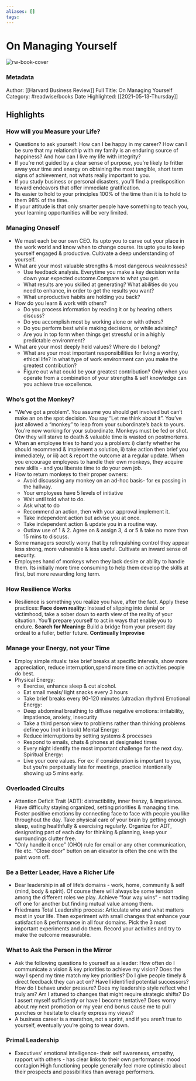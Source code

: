```yaml
---
aliases: []
tags:
---
```

# On Managing Yourself

![rw-book-cover](https://readwise-assets.s3.amazonaws.com/static/images/article2.74d541386bbf.png)
### Metadata
Author: [[Harvard Business Review]]
Full Title: On Managing Yourself
Category: #readwise/books
Date Highlighted: [[2021-05-13-Thursday]]

## Highlights
### How will you Measure your Life?
- Questions to ask yourself: How can I be happy in my career? How can I be sure that my relationship with my family is an enduring source of happiness? And how can I live my life with integrity?
- If you’re not guided by a clear sense of purpose, you’re likely to fritter away your time and energy on obtaining the most tangible, short term signs of achievement, not whats really important to you.
- If you study business or personal disasters, you’ll find a predisposition toward endeavors that offer immediate gratification.
- Its easier to hold to your principles 100% of the time than it is to hold to them 98% of the time.
- If your attitude is that only smarter people have something to teach you, your learning opportunities will be very limited.
### Managing Oneself
- We must each be our own CEO. Its upto you to carve out your place in the work world and know when to change course. Its upto you to keep yourself engaged & productive. Cultivate a deep understanding of yourself.
- What are your most valuable strengths & most dangerous weaknesses?
  - Use feedback analysis. Everytime you make a key decision write down your expected outcome.Compare to what you get.
  - What results are you skilled at generating? What abilities do you need to enhance, in order to get the results you want?
  - What unproductive habits are holding you back?
- How do you learn & work with others?
  - Do you process information by reading it or by hearing others discuss?
  - Do you accomplish most by working alone or with others?
  - Do you perform best while making decisions, or while advising?
  - Are you in top form when things get stressful or in a highly predictable environment?
- What are your most deeply held values? Where do I belong?
  - What are your most important responsibilities for living a worthy, ethical life?
  In what type of work environment can you make the greatest contribution?
  - Figure out what could be your greatest contribution?
  Only when you operate from a combination of your strengths & self knowledge can you achieve true excellence.
### Who’s got the Monkey?
- “We’ve got a problem”. You assume you should get involved but can’t make an on the spot decision. You say “Let me think about it”.
  You’ve just allowed a “monkey” to leap from your subordinate’s back to yours. You’re now working for your subordinate.
  Monkeys must be fed or shot. Otw they will starve to death & valuable time is wasted on postmortems.
- When an employee tries to hand you a problem: i) clarify whether he should recommend & implement a solution, ii) take action then brief you immediately, or iii) act & report the outcome at a regular update.
  When you encourage employees to handle their own monkeys, they acquire new skills - and you liberate time to do your own job.
- How to return monkeys to their proper owners:
  - Avoid discussing any monkey on an ad-hoc basis- for ex passing in the hallway.
  - Your employees have 5 levels of initiative
  - Wait until told what to do.
  - Ask what to do
  - Recommend an action, then with your approval implement it.
  - Take independent action but advise you at once.
  - Take independent action & update you in a routine way.
  - Outlaw use of 1 & 2. Agree on & assign 3, 4 or 5 & take no more than 15 mins to discuss.
- Some managers secretly worry that by relinquishing control they appear less strong, more vulnerable & less useful. Cultivate an inward sense of security.
- Employees hand of monkeys when they lack desire or ability to handle them. Its initially more time consuming to help them develop the skills at first, but more rewarding long term.
### How Resilience Works
- Resilience is something you realize you have, after the fact.
  Apply these practices:
  **Face down reality:** Instead of slipping into denial or victimhood, take a sober down to earth view of the reality of your situation. You’ll prepare yourself to act in ways that enable you to endure.
  **Search for Meaning:** Build a bridge from your present day ordeal to a fuller, better future.
  **Continually Improvise**
### Manage your Energy, not your Time
- Employ simple rituals: take brief breaks at specific intervals, show more appreciation, reduce interruption,spend more time on activities people do best.
- Physical Energy:
  - Exercise, enhance sleep & cut alcohol.
  - Eat small meals/ light snacks every 3 hours
  - Take brief breaks every 90-120 minutes (ultradian rhythm)
  Emotional Energy:
  - Deep abdominal breathing to diffuse negative emotions: irritability, impatience, anxiety, insecurity
  - Take a third person view to problems rather than thinking problems define you (not in book)
  Mental Energy:
  - Reduce interruptions by setting systems & processes
  - Respond to emails, chats & phones at designated times
  - Every night identify the most important challenge for the next day.
  Spiritual Energy:
  - Live your core values. For ex: if consideration is important to you, but you’re perpetually late for meetings, practice intentionally showing up 5 mins early.
### Overloaded Circuits
- Attention Deficit Trait (ADT): distractibility, inner frenzy, & impatience. Have difficulty staying organized, setting priorities & managing time.
  Foster positive emotions by connecting face to face with people you like throughout the day. Take physical care of your brain by getting enough sleep, eating healthfully & exercising regularly. Organize for ADT, designating part of each day for thinking & planning, keep your surroundings clutter free.
- “Only handle it once” (OHO) rule for email or any other communication, file etc.
  “Close door” button on an elevator is often the one with the paint worn off.
### Be a Better Leader, Have a Richer Life
- Bear leadership in all of life’s domains - work, home, community & self (mind, body & spirit). Of course there will always be some tension among the different roles we play.
  Achieve “four way wins” - not trading off one for another but finding mutual value among them.
- Friedmans Total Leadership process: Articulate who and what matters most in your life. Then experiment with small changes that enhance your satisfaction & performance in all four domains. Pick the 3 most important experiments and do them. Record your activities and try to make the outcome measurable.
### What to Ask the Person in the Mirror
- Ask the following questions to yourself as a leader:
  How often do I communicate a vision & key priorities to achieve my vision?
  Does the way I spend my time match my key priorities?
  Do I give people timely & direct feedback they can act on?
  Have I identified potential successors?
  How do I behave under pressure?
  Does my leadership style reflect who I truly am?
  Am I attuned to changes that might require strategic shifts?
  Do I assert myself sufficiently or have I become tentative? Does worry about my next promotion or my year end bonus cause me to pull punches or hesitate to clearly express my views?
- A business career is a marathon, not a sprint, and if you aren’t true to yourself, eventually you’re going to wear down.
### Primal Leadership
- Executives’ emotional intelligence- their self awareness, empathy, rapport with others - has clear links to their own performance: mood contagion
  High functioning people generally feel more optimistic about their prospects and possibilities than average performers.
